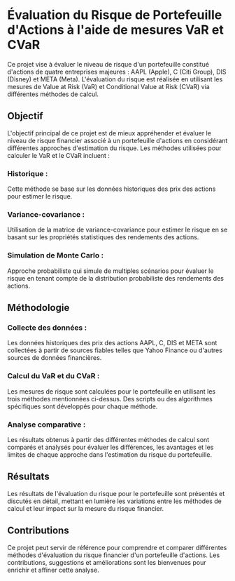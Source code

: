 # Évaluation du Risque de Portefeuille d'Actions à l'aide de mesures VaR et CVaR

Ce projet vise à évaluer le niveau de risque d'un portefeuille constitué d'actions de quatre entreprises majeures : AAPL (Apple), C (Citi Group), DIS (Disney) et META (Meta). L'évaluation du risque est réalisée en utilisant les mesures de Value at Risk (VaR) et Conditional Value at Risk (CVaR) via différentes méthodes de calcul.

## Objectif
L'objectif principal de ce projet est de mieux appréhender et évaluer le niveau de risque financier associé à un portefeuille d'actions en considérant différentes approches d'estimation du risque. Les méthodes utilisées pour calculer le VaR et le CVaR incluent :
### Historique : 
Cette méthode se base sur les données historiques des prix des actions pour estimer le risque.
### Variance-covariance :
Utilisation de la matrice de variance-covariance pour estimer le risque en se basant sur les propriétés statistiques des rendements des actions.
### Simulation de Monte Carlo : 
 Approche probabiliste qui simule de multiples scénarios pour évaluer le risque en tenant compte de la distribution probabiliste des rendements des actions.
 ## Méthodologie
 ### Collecte des données : 
  Les données historiques des prix des actions AAPL, C, DIS et META sont collectées à partir de sources fiables telles que Yahoo Finance ou d'autres sources de données financières.
  ### Calcul du VaR et du CVaR :
   Les mesures de risque sont calculées pour le portefeuille en utilisant les trois méthodes mentionnées ci-dessus. Des scripts ou des algorithmes spécifiques sont développés pour chaque méthode.
  ### Analyse comparative :
   Les résultats obtenus à partir des différentes méthodes de calcul sont comparés et analysés pour évaluer les différences, les avantages et les limites de chaque approche dans l'estimation du risque du portefeuille.
  ## Résultats
  Les résultats de l'évaluation du risque pour le portefeuille sont présentés et discutés en détail, mettant en lumière les variations entre les méthodes de calcul et leur impact sur la mesure du risque financier.
  ## Contributions
  Ce projet peut servir de référence pour comprendre et comparer différentes méthodes d'évaluation du risque financier d'un portefeuille d'actions. Les contributions, suggestions et améliorations sont les bienvenues pour enrichir et affiner cette analyse.




  
